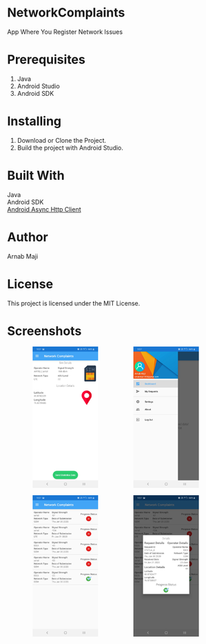 # NetworkComplaints
App Where You Register Network Issues

# Prerequisites
1. Java<br>
2. Android Studio<br>
3. Android SDK

# Installing
1. Download or Clone the Project. <br>
2. Build the project with Android Studio.

# Built With
Java<br>
Android SDK<br>
<a href="https://loopj.com/android-async-http/">Android Async Http Client</a>

# Author
Arnab Maji

# License
This project is licensed under the MIT License.

# Screenshots
<p align="center">
<img src="/screenshots/screenshot-1.jpg" width="30%" />
&nbsp;&nbsp;&nbsp;&nbsp;&nbsp;&nbsp;&nbsp;&nbsp;&nbsp;
&nbsp;&nbsp;&nbsp;&nbsp;&nbsp;&nbsp;&nbsp;&nbsp;&nbsp;
<img src="/screenshots/screenshot-2.jpg" width="30%" />
</p>
<p align="center">
<img src="/screenshots/screenshot-3.jpg" width="30%" />
&nbsp;&nbsp;&nbsp;&nbsp;&nbsp;&nbsp;&nbsp;&nbsp;&nbsp;
&nbsp;&nbsp;&nbsp;&nbsp;&nbsp;&nbsp;&nbsp;&nbsp;&nbsp;
<img src="/screenshots/screenshot-4.jpg" width="30%" />
</p>
